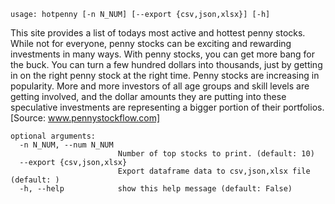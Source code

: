```
usage: hotpenny [-n N_NUM] [--export {csv,json,xlsx}] [-h]
```

This site provides a list of todays most active and hottest penny stocks. While not for everyone, penny stocks can be exciting and rewarding investments
in many ways. With penny stocks, you can get more bang for the buck. You can turn a few hundred dollars into thousands, just by getting in on the right
penny stock at the right time. Penny stocks are increasing in popularity. More and more investors of all age groups and skill levels are getting
involved, and the dollar amounts they are putting into these speculative investments are representing a bigger portion of their portfolios. [Source:
www.pennystockflow.com]

```
optional arguments:
  -n N_NUM, --num N_NUM
                        Number of top stocks to print. (default: 10)
  --export {csv,json,xlsx}
                        Export dataframe data to csv,json,xlsx file (default: )
  -h, --help            show this help message (default: False)
```
